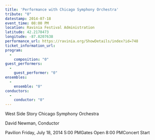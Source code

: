 ```yaml
---
title: 'Performance with Chicago Symphony Orchestra'
tribute: "0"
datestamp: 2014-07-18
event_time: 08:00 PM
location: Ravinia Festival Administration
latitude: 42.2178473
longitude: -87.8207638
performance_url: https://ravinia.org/ShowDetails/index?id=748
ticket_information_url: 
program: 
  -
    composition: "0"
guest_performers: 
  -
    guest_performer: "0"
ensembles: 
  -
    ensemble: "0"
conductors: 
  -
    conductor: "0"
---
```

West Side Story
Chicago Symphony Orchestra

David Newman, Conductor

Pavilion
Friday, July 18, 2014
5:00 PMGates Open
8:00 PMConcert Start
